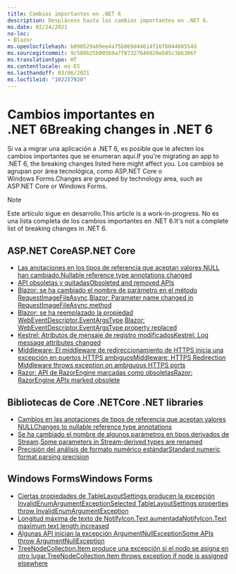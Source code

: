 ```yaml
---
title: Cambios importantes en .NET 6
description: Desplácese hasta los cambios importantes en .NET 6.
ms.date: 02/24/2021
no-loc:
- Blazor
ms.openlocfilehash: b090529ab9ee4a75b869d44614f16f604480554d
ms.sourcegitcommit: 9c589b25b005b9a7f87327646020eb85c3b6306f
ms.translationtype: HT
ms.contentlocale: es-ES
ms.lasthandoff: 03/06/2021
ms.locfileid: "102257920"
---
```

# <a name="breaking-changes-in-net-6"></a><span data-ttu-id="1dc15-103">Cambios importantes en .NET 6</span><span class="sxs-lookup"><span data-stu-id="1dc15-103">Breaking changes in .NET 6</span></span>

<span data-ttu-id="1dc15-104">Si va a migrar una aplicación a .NET 6, es posible que le afecten los cambios importantes que se enumeran aquí.</span><span class="sxs-lookup"><span data-stu-id="1dc15-104">If you're migrating an app to .NET 6, the breaking changes listed here might affect you.</span></span> <span data-ttu-id="1dc15-105">Los cambios se agrupan por área tecnológica, como ASP.NET Core o Windows Forms.</span><span class="sxs-lookup"><span data-stu-id="1dc15-105">Changes are grouped by technology area, such as ASP.NET Core or Windows Forms.</span></span>

> [!NOTE]
> <span data-ttu-id="1dc15-106">Este artículo sigue en desarrollo.</span><span class="sxs-lookup"><span data-stu-id="1dc15-106">This article is a work-in-progress.</span></span> <span data-ttu-id="1dc15-107">No es una lista completa de los cambios importantes en .NET 6.</span><span class="sxs-lookup"><span data-stu-id="1dc15-107">It's not a complete list of breaking changes in .NET 6.</span></span>

## <a name="aspnet-core"></a><span data-ttu-id="1dc15-108">ASP.NET Core</span><span class="sxs-lookup"><span data-stu-id="1dc15-108">ASP.NET Core</span></span>

- [<span data-ttu-id="1dc15-109">Las anotaciones en los tipos de referencia que aceptan valores NULL han cambiado.</span><span class="sxs-lookup"><span data-stu-id="1dc15-109">Nullable reference type annotations changed</span></span>](aspnet-core/6.0/nullable-reference-type-annotations-changed.md)
- [<span data-ttu-id="1dc15-110">API obsoletas y quitadas</span><span class="sxs-lookup"><span data-stu-id="1dc15-110">Obsoleted and removed APIs</span></span>](aspnet-core/6.0/obsolete-removed-apis.md)
- <span data-ttu-id="1dc15-111">[Blazor: se ha cambiado el nombre de parámetro en el método RequestImageFileAsync](aspnet-core/6.0/blazor-parameter-name-changed-in-method.md).</span><span class="sxs-lookup"><span data-stu-id="1dc15-111">[Blazor: Parameter name changed in RequestImageFileAsync method](aspnet-core/6.0/blazor-parameter-name-changed-in-method.md)</span></span>
- <span data-ttu-id="1dc15-112">[Blazor: se ha reemplazado la propiedad WebEventDescriptor.EventArgsType](aspnet-core/6.0/blazor-eventargstype-property-replaced.md).</span><span class="sxs-lookup"><span data-stu-id="1dc15-112">[Blazor: WebEventDescriptor.EventArgsType property replaced](aspnet-core/6.0/blazor-eventargstype-property-replaced.md)</span></span>
- [<span data-ttu-id="1dc15-113">Kestrel: Atributos de mensaje de registro modificados</span><span class="sxs-lookup"><span data-stu-id="1dc15-113">Kestrel: Log message attributes changed</span></span>](aspnet-core/6.0/kestrel-log-message-attributes-changed.md)
- [<span data-ttu-id="1dc15-114">Middleware: El middleware de redireccionamiento de HTTPS inicia una excepción en puertos HTTPS ambiguos</span><span class="sxs-lookup"><span data-stu-id="1dc15-114">Middleware: HTTPS Redirection Middleware throws exception on ambiguous HTTPS ports</span></span>](aspnet-core/6.0/middleware-ambiguous-https-ports-exception.md)
- [<span data-ttu-id="1dc15-115">Razor: API de RazorEngine marcadas como obsoletas</span><span class="sxs-lookup"><span data-stu-id="1dc15-115">Razor: RazorEngine APIs marked obsolete</span></span>](aspnet-core/6.0/razor-engine-apis-obsolete.md)

## <a name="core-net-libraries"></a><span data-ttu-id="1dc15-116">Bibliotecas de Core .NET</span><span class="sxs-lookup"><span data-stu-id="1dc15-116">Core .NET libraries</span></span>

- [<span data-ttu-id="1dc15-117">Cambios en las anotaciones de tipos de referencia que aceptan valores NULL</span><span class="sxs-lookup"><span data-stu-id="1dc15-117">Changes to nullable reference type annotations</span></span>](core-libraries/6.0/nullable-ref-type-annotation-changes.md)
- <span data-ttu-id="1dc15-118">[Se ha cambiado el nombre de algunos parámetros en tipos derivados de Stream](core-libraries/6.0/parameters-renamed-on-stream-derived-types.md).</span><span class="sxs-lookup"><span data-stu-id="1dc15-118">[Some parameters in Stream-derived types are renamed](core-libraries/6.0/parameters-renamed-on-stream-derived-types.md)</span></span>
- [<span data-ttu-id="1dc15-119">Precisión del análisis de formato numérico estándar</span><span class="sxs-lookup"><span data-stu-id="1dc15-119">Standard numeric format parsing precision</span></span>](core-libraries/6.0/numeric-format-parsing-handles-higher-precision.md)

## <a name="windows-forms"></a><span data-ttu-id="1dc15-120">Windows Forms</span><span class="sxs-lookup"><span data-stu-id="1dc15-120">Windows Forms</span></span>

- [<span data-ttu-id="1dc15-121">Ciertas propiedades de TableLayoutSettings producen la excepción InvalidEnumArgumentException</span><span class="sxs-lookup"><span data-stu-id="1dc15-121">Selected TableLayoutSettings properties throw InvalidEnumArgumentException</span></span>](windows-forms/6.0/tablelayoutsettings-apis-throw-invalidenumargumentexception.md)
- [<span data-ttu-id="1dc15-122">Longitud máxima de texto de NotifyIcon.Text aumentada</span><span class="sxs-lookup"><span data-stu-id="1dc15-122">NotifyIcon.Text maximum text length increased</span></span>](windows-forms/6.0/notifyicon-text-max-text-length-increased.md)
- [<span data-ttu-id="1dc15-123">Algunas API inician la excepción ArgumentNullException</span><span class="sxs-lookup"><span data-stu-id="1dc15-123">Some APIs throw ArgumentNullException</span></span>](windows-forms/6.0/apis-throw-argumentnullexception.md)
- [<span data-ttu-id="1dc15-124">TreeNodeCollection.Item produce una excepción si el nodo se asigna en otro lugar.</span><span class="sxs-lookup"><span data-stu-id="1dc15-124">TreeNodeCollection.Item throws exception if node is assigned elsewhere</span></span>](windows-forms/6.0/treenodecollection-item-throws-argumentexception.md)
